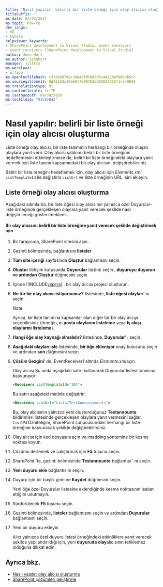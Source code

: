 ```yaml
---
title: 'Nasıl yapılır: belirli bir liste örneği için olay alıcısı oluşturma | Microsoft Docs'
titleSuffix: ''
ms.date: 02/02/2017
ms.topic: how-to
dev_langs:
- VB
- CSharp
helpviewer_keywords:
- SharePoint development in Visual Studio, event receivers
- event receivers [SharePoint development in Visual Studio]
author: John-Hart
ms.author: johnhart
manager: jillfra
ms.workload:
- office
ms.openlocfilehash: c37da8b798c3b6a0fdc093d5c443584f68b4b5cc
ms.sourcegitcommit: 9d2829dc30b6917e89762d602022915f1ca49089
ms.translationtype: MT
ms.contentlocale: tr-TR
ms.lasthandoff: 09/30/2020
ms.locfileid: "91585842"
---
```

# <a name="how-to-create-an-event-receiver-for-a-specific-list-instance"></a>Nasıl yapılır: belirli bir liste örneği için olay alıcısı oluşturma
  Liste örneği olay alıcısı, bir liste tanımının herhangi bir örneğinde oluşan olaylara yanıt verir. Olay alıcısı şablonu belirli bir liste örneğinin hedeflemesini etkinleştirmese de, belirli bir liste örneğindeki olaylara yanıt vermek için liste tanımı kapsamındaki bir olay alıcısını değiştirebilirsiniz.

 Belirli bir liste örneğini hedeflemek için, olay alıcısı için *Elements.xml* `ListTemplateId` ile değiştirin `ListUrl` ve liste örneğinin URL 'sini ekleyin.

## <a name="create-a-list-instance-event-receiver"></a>Liste örneği olay alıcısı oluşturma
 Aşağıdaki adımlarda, bir liste öğesi olay alıcısının yalnızca özel Duyurular-liste örneğinde gerçekleşen olaylara yanıt verecek şekilde nasıl değiştirileceği gösterilmektedir.

#### <a name="to-modify-an-event-receiver-to-respond-to-a-specific-list-instance"></a>Bir olay alıcısını belirli bir liste örneğine yanıt verecek şekilde değiştirmek için

1. Bir tarayıcıda, SharePoint sitesini açın.

2. Gezinti bölmesinde, bağlantısını **listeler** .

3. **Tüm site içeriği** sayfasında **Oluştur** bağlantısını seçin.

4. **Oluştur** Iletişim kutusunda **Duyurular** türünü seçin **, duyuruyu duyurun ve ardından** **Oluştur** düğmesini seçin.

5. İçinde [!INCLUDE[vsprvs](../sharepoint/includes/vsprvs-md.md)] , bir olay alıcısı projesi oluşturun.

6. **Ne tür bir olay alıcısı istiyorsunuz?** listesinde, **liste öğesi olayları**' nı seçin.

    > [!NOTE]
    > Ayrıca, bir liste tanımına kapsamlar olan diğer tür bir olay alıcıyı seçebilirsiniz (örneğin, **e-posta olaylarını listeleme** veya **Iş akışı olaylarını listeleme**).

7. **Hangi öğe olay kaynağı olmalıdır?** listesinde, **Duyurular**' ı seçin.

8. **Aşağıdaki olayları işle** listesinde, **bir öğe ekleniyor** onay kutusunu seçin ve ardından **son** düğmesini seçin.

9. **Çözüm Gezgini**' de, EventReceiver1 altında *Elements.xml*açın.

     Olay alıcısı Şu anda aşağıdaki satırı kullanarak Duyurular listesi tanımına başvuruyor:

    ```xml
    <Receivers ListTemplateId="104">
    ```

     Bu satırı aşağıdaki metinle değiştirin:

    ```xml
    <Receivers ListUrl="Lists/TestAnnouncements">
    ```

     Bu, olay alıcısının yalnızca yeni oluşturduğunuz **Testannounte** bildirimleri listesinde gerçekleşen olaylara yanıt vermesini sağlar. `ListURL`Özniteliğini, SharePoint sunucusundaki herhangi bir liste örneğine başvuracak şekilde değiştirebilirsiniz.

10. Olay alıcısı için kod dosyasını açın ve ımadding yöntemine bir kesme noktası koyun.

11. Çözümü derlemek ve çalıştırmak için **F5** tuşunu seçin.

12. SharePoint 'te, gezinti bölmesinde **Testannounte** bağlantısı ' nı seçin.

13. **Yeni duyuru ekle** bağlantısını seçin.

14. Duyuru için bir başlık girin ve **Kaydet** düğmesini seçin.

     Yeni öğe özel Duyurular listesine eklendiğinde kesme noktasının isabet ettiğini unutmayın.

15. Sürdürülecek **F5** tuşunu seçin.

16. Gezinti bölmesinde, **listeler** bağlantısını seçin ve ardından **Duyurular** bağlantısını seçin.

17. Yeni bir duyuru ekleyin.

     Alıcı yalnızca özel duyuru listesi örneğindeki etkinliklere yanıt verecek şekilde yapılandırıldığı için, yeni **duyuruda olay**alıcısının tetiklemez olduğuna dikkat edin.

## <a name="see-also"></a>Ayrıca bkz.
- [Nasıl yapılır: olay alıcısı oluşturma](../sharepoint/how-to-create-an-event-receiver.md)
- [SharePoint çözümleri geliştirme](../sharepoint/developing-sharepoint-solutions.md)
